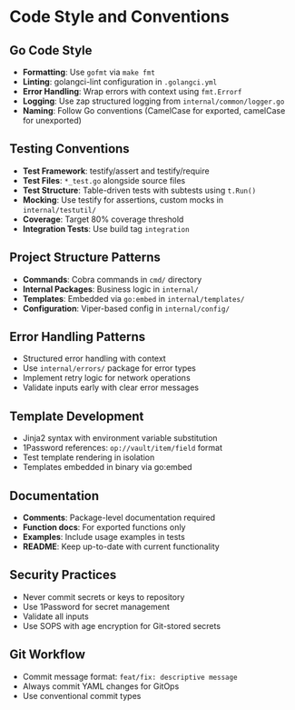 # Code Style and Conventions

## Go Code Style
- **Formatting**: Use `gofmt` via `make fmt`
- **Linting**: golangci-lint configuration in `.golangci.yml`
- **Error Handling**: Wrap errors with context using `fmt.Errorf`
- **Logging**: Use zap structured logging from `internal/common/logger.go`
- **Naming**: Follow Go conventions (CamelCase for exported, camelCase for unexported)

## Testing Conventions
- **Test Framework**: testify/assert and testify/require
- **Test Files**: `*_test.go` alongside source files
- **Test Structure**: Table-driven tests with subtests using `t.Run()`
- **Mocking**: Use testify for assertions, custom mocks in `internal/testutil/`
- **Coverage**: Target 80% coverage threshold
- **Integration Tests**: Use build tag `integration`

## Project Structure Patterns
- **Commands**: Cobra commands in `cmd/` directory
- **Internal Packages**: Business logic in `internal/`
- **Templates**: Embedded via `go:embed` in `internal/templates/`
- **Configuration**: Viper-based config in `internal/config/`

## Error Handling Patterns
- Structured error handling with context
- Use `internal/errors/` package for error types
- Implement retry logic for network operations
- Validate inputs early with clear error messages

## Template Development
- Jinja2 syntax with environment variable substitution
- 1Password references: `op://vault/item/field` format
- Test template rendering in isolation
- Templates embedded in binary via go:embed

## Documentation
- **Comments**: Package-level documentation required
- **Function docs**: For exported functions only
- **Examples**: Include usage examples in tests
- **README**: Keep up-to-date with current functionality

## Security Practices
- Never commit secrets or keys to repository
- Use 1Password for secret management
- Validate all inputs
- Use SOPS with age encryption for Git-stored secrets

## Git Workflow
- Commit message format: `feat/fix: descriptive message`
- Always commit YAML changes for GitOps
- Use conventional commit types